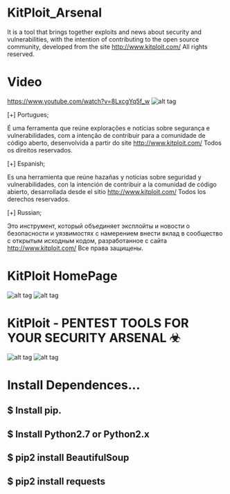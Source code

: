 # KitPloit_Arsenal
It is a tool that brings together exploits and news about security and vulnerabilities, with the intention of contributing to the open source community, developed from the site http://www.kitploit.com/ All rights reserved.

# Video

https://www.youtube.com/watch?v=8LxcgYq5f_w
![alt tag](https://www.youtube.com/watch?v=8LxcgYq5f_w)

[+] Portugues;

É uma ferramenta que reúne explorações e notícias sobre segurança e vulnerabilidades, com a intenção de contribuir para a comunidade de código aberto, desenvolvida a partir do site http://www.kitploit.com/ Todos os direitos reservados.

[+] Espanish;

Es una herramienta que reúne hazañas y noticias sobre seguridad y vulnerabilidades, con la intención de contribuir a la comunidad de código abierto, desarrollada desde el sitio http://www.kitploit.com/ Todos los derechos reservados.

[+] Russian;

Это инструмент, который объединяет эксплойты и новости о безопасности и уязвимостях с намерением внести вклад в сообщество с открытым исходным кодом, разработанное с сайта http://www.kitploit.com/ Все права защищены.

# KitPloit HomePage
![alt tag](http://imgur.com/kSpBQ0d.jpg)
![alt tag](http://imgur.com/a4hRLJA.jpg)

# KitPloit - PENTEST TOOLS FOR YOUR SECURITY ARSENAL ☣
![alt tag](http://imgur.com/ZE25bN3.jpg)
![alt tag](http://imgur.com/ih7NWtO.jpg)

# Install Dependences...

$ Install pip.
-
$ Install Python2.7 or Python2.x
-
$ pip2 install BeautifulSoup
-
$ pip2 install requests
-
